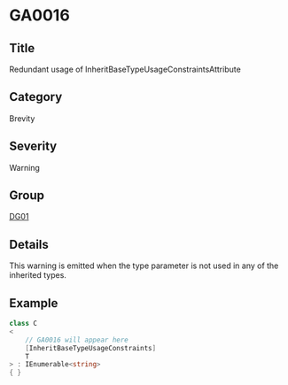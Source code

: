 # GA0016

## Title
Redundant usage of InheritBaseTypeUsageConstraintsAttribute

## Category
Brevity

## Severity
Warning

## Group
[DG01](docs/rules/groups/DG01.md)

## Details
This warning is emitted when the type parameter is not used in any of the inherited types.

## Example
```csharp
class C
<
    // GA0016 will appear here
    [InheritBaseTypeUsageConstraints]
    T
> : IEnumerable<string>
{ }
```
